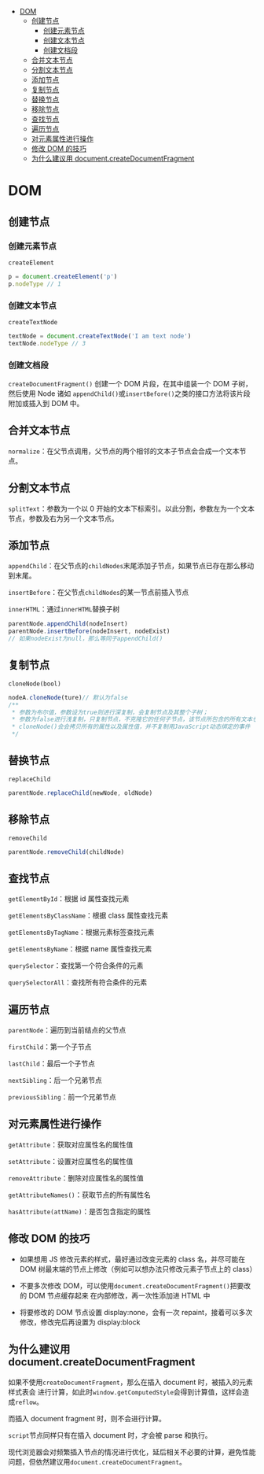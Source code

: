 <!-- TOC -->

- [DOM](#dom)
  - [创建节点](#创建节点)
    - [创建元素节点](#创建元素节点)
    - [创建文本节点](#创建文本节点)
    - [创建文档段](#创建文档段)
  - [合并文本节点](#合并文本节点)
  - [分割文本节点](#分割文本节点)
  - [添加节点](#添加节点)
  - [复制节点](#复制节点)
  - [替换节点](#替换节点)
  - [移除节点](#移除节点)
  - [查找节点](#查找节点)
  - [遍历节点](#遍历节点)
  - [对元素属性进行操作](#对元素属性进行操作)
  - [修改 DOM 的技巧](#修改-dom-的技巧)
  - [为什么建议用 document.createDocumentFragment](#为什么建议用-documentcreatedocumentfragment)

<!-- /TOC -->

# DOM

## 创建节点

### 创建元素节点

`createElement`

```javascript
p = document.createElement('p')
p.nodeType // 1
```

### 创建文本节点

`createTextNode`

```javascript
textNode = document.createTextNode('I am text node')
textNode.nodeType // 3
```

### 创建文档段

`createDocumentFragment()`
创建一个 DOM 片段，在其中组装一个 DOM 子树，然后使用 Node 诸如 `appendChild()`或`insertBefore()`之类的接口方法将该片段附加或插入到 DOM 中。

## 合并文本节点

`normalize`：在父节点调用，父节点的两个相邻的文本子节点会合成一个文本节点。

## 分割文本节点

`splitText`：参数为一个以 0 开始的文本下标索引。以此分割，参数左为一个文本节点，参数及右为另一个文本节点。

## 添加节点

`appendChild`：在父节点的`childNodes`末尾添加子节点，如果节点已存在那么移动到末尾。

`insertBefore`：在父节点`childNodes`的某一节点前插入节点

`innerHTML`：通过`innerHTML`替换子树

```javascript
parentNode.appendChild(nodeInsert)
parentNode.insertBefore(nodeInsert, nodeExist) 
// 如果nodeExist为null，那么等同于appendChild()
```

## 复制节点

`cloneNode(bool)`

```javascript
nodeA.cloneNode(ture)// 默认为false
/**
 * 参数为布尔值，参数设为true则进行深复制，会复制节点及其整个子树；
 * 参数为false进行浅复制，只复制节点，不克隆它的任何子节点，该节点所包含的所有文本也不会被克隆；
 * cloneNode()会会拷贝所有的属性以及属性值，并不复制用JavaScript动态绑定的事件
 */
```

## 替换节点

`replaceChild`

```javascript
parentNode.replaceChild(newNode, oldNode)
```

## 移除节点

`removeChild`

```javascript
parentNode.removeChild(childNode)
```

## 查找节点

`getElementById`：根据 id 属性查找元素

`getElementsByClassName`：根据 class 属性查找元素

`getElementsByTagName`：根据元素标签查找元素

`getElementsByName`：根据 name 属性查找元素

`querySelector`：查找第一个符合条件的元素

`querySelectorAll`：查找所有符合条件的元素

## 遍历节点

`parentNode`：遍历到当前结点的父节点

`firstChild`：第一个子节点

`lastChild`：最后一个子节点

`nextSibling`：后一个兄弟节点

`previousSibling`：前一个兄弟节点

## 对元素属性进行操作

`getAttribute`：获取对应属性名的属性值

`setAttribute`：设置对应属性名的属性值

`removeAttribute`：删除对应属性名的属性值

`getAttributeNames()`：获取节点的所有属性名

`hasAttribute(attName)`：是否包含指定的属性

## 修改 DOM 的技巧

- 如果想用 JS 修改元素的样式，最好通过改变元素的 class 名，并尽可能在 DOM 树最末端的节点上修改（例如可以想办法只修改元素子节点上的 class）

- 不要多次修改 DOM，可以使用`document.createDocumentFragment()`把要改的 DOM 节点缓存起来 在内部修改，再一次性添加进 HTML 中

- 将要修改的 DOM 节点设置 display:none，会有一次 repaint，接着可以多次修改，修改完后再设置为 display:block

## 为什么建议用 document.createDocumentFragment

如果不使用`createDocumentFragment`，那么在插入 document 时，被插入的元素样式表会
进行计算，如此时`window.getComputedStyle`会得到计算值，这样会造成`reflow`。

而插入 document fragment 时，则不会进行计算。

`script`节点同样只有在插入 document 时，才会被 parse 和执行。

现代浏览器会对频繁插入节点的情况进行优化，延后相关不必要的计算，避免性能问题，但依然建议用`document.createDocumentFragment`。
